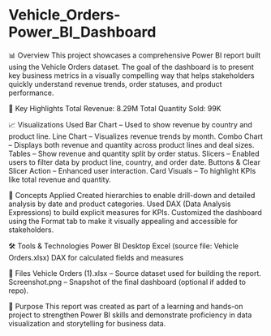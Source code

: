 # Vehicle_Orders-Power_BI_Dashboard
📊 Overview
This project showcases a comprehensive Power BI report built using the Vehicle Orders dataset. The goal of the dashboard is to present key business metrics in a visually compelling way that helps stakeholders quickly understand revenue trends, order statuses, and product performance.

💼 Key Highlights
Total Revenue: 8.29M
Total Quantity Sold: 99K

📈 Visualizations Used
Bar Chart – Used to show revenue by country and product line.
Line Chart – Visualizes revenue trends by month.
Combo Chart – Displays both revenue and quantity across product lines and deal sizes.
Tables – Show revenue and quantity split by order status.
Slicers – Enabled users to filter data by product line, country, and order date.
Buttons & Clear Slicer Action – Enhanced user interaction.
Card Visuals – To highlight KPIs like total revenue and quantity.

🧠 Concepts Applied
Created hierarchies to enable drill-down and detailed analysis by date and product categories.
Used DAX (Data Analysis Expressions) to build explicit measures for KPIs.
Customized the dashboard using the Format tab to make it visually appealing and accessible for stakeholders.

🛠 Tools & Technologies
Power BI Desktop
Excel (source file: Vehicle Orders.xlsx)
DAX for calculated fields and measures

📁 Files
Vehicle Orders (1).xlsx – Source dataset used for building the report.
Screenshot.png – Snapshot of the final dashboard (optional if added to repo).

📌 Purpose
This report was created as part of a learning and hands-on project to strengthen Power BI skills and demonstrate proficiency in data visualization and storytelling for business data.

